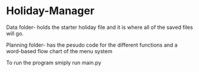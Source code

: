 # Holiday-Manager

Data folder- holds the starter holiday file and it is where all of the saved files will go.

Planning folder- has the pesudo code for the different functions and a word-based flow chart of the menu system

To run the program smiply run main.py
